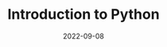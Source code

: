 ---
layout: post
title: "Introduction to Python"
subtitle: ""
date: 2022-09-08
background: '/PATH_TO_IMAGE'
---